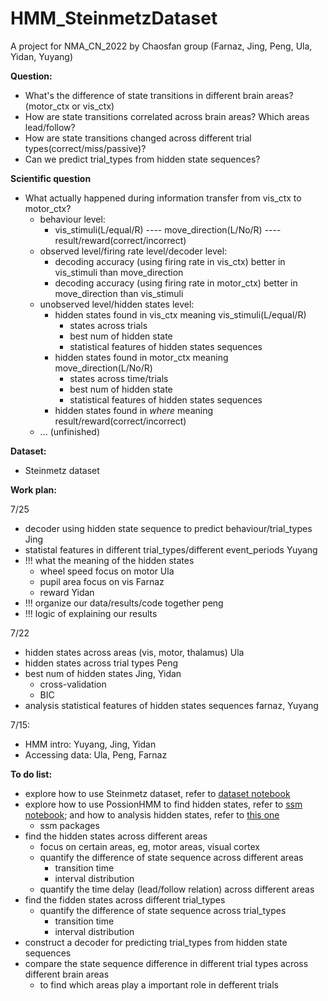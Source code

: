 # HMM_SteinmetzDataset
A project for NMA_CN_2022 by Chaosfan group (Farnaz, Jing, Peng, Ula, Yidan, Yuyang)

**Question:**
- What's the difference of state transitions in different brain areas? (motor_ctx or vis_ctx)
- How are state transitions correlated across brain areas? Which areas lead/follow?
- How are state transitions changed across different trial types(correct/miss/passive)? 
- Can we predict trial_types from hidden state sequences?

**Scientific question**
- What actually happened during information transfer from vis_ctx to motor_ctx?
    - behaviour level: 
        - vis_stimuli(L/equal/R) ---- move_direction(L/No/R) ---- result/reward(correct/incorrect)
    - observed level/firing rate level/decoder level: 
        - decoding accuracy (using firing rate in vis_ctx) better in vis_stimuli than move_direction
        - decoding accuracy (using firing rate in motor_ctx) better in move_direction than vis_stimuli
    - unobserved level/hidden states level:
        - hidden states found in vis_ctx meaning vis_stimuli(L/equal/R)
            - states across trials
            - best num of hidden state
            - statistical features of hidden states sequences
        - hidden states found in motor_ctx meaning move_direction(L/No/R)
            - states across time/trials
            - best num of hidden state
            - statistical features of hidden states sequences
        - hidden states found in *where* meaning result/reward(correct/incorrect)
    - ... (unfinished)

**Dataset:**
- Steinmetz dataset

**Work plan:**

7/25
- decoder using hidden state sequence to predict behaviour/trial_types  Jing
- statistal features in different trial_types/different event_periods   Yuyang
- !!! what the meaning of the hidden states
    - wheel speed focus on motor    Ula
    - pupil area focus on vis        Farnaz
    - reward   Yidan
- !!! organize our data/results/code together  peng
- !!! logic of explaining our results

7/22
- hidden states across areas (vis, motor, thalamus) Ula
- hidden states across trial types  Peng
- best num of hidden states  Jing, Yidan
    - cross-validation
    - BIC
- analysis statistical features of hidden states sequences farnaz, Yuyang

7/15:
- HMM intro: Yuyang, Jing, Yidan
- Accessing data: Ula, Peng, Farnaz

**To do list:**
- explore how to use Steinmetz dataset, refer to [dataset notebook](https://colab.research.google.com/github/NeuromatchAcademy/course-content/blob/main/projects/neurons/load_steinmetz_decisions.ipynb)
- explore how to use PossionHMM to find hidden states, refer to [ssm notebook](https://github.com/lindermanlab/ssm/blob/master/notebooks/Poisson%20HMM%20Demo.ipynb); and how to analysis hidden states, refer to [this one](https://github.com/mazzulab/ANDA_HMM_Course/blob/main/HMM-Introduction_ANDA_Solutions.ipynb)
    - ssm packages
- find the hidden states across different areas
    - focus on certain areas, eg, motor areas, visual cortex
    - quantify the difference of state sequence across different areas
        - transition time
        - interval distribution
    - quantify the time delay (lead/follow relation) across different areas
- find the fidden states across different trial_types
    - quantify the difference of state sequence across trial_types
        - transition time
        - interval distribution
- construct a decoder for predicting trial_types from hidden state sequences
- compare the state sequence difference in different trial types across different brain areas
    - to find which areas play a important role in defferent trials